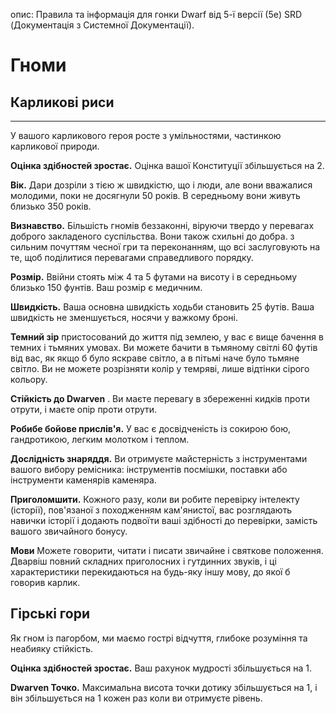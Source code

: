 опис: Правила та інформація для гонки Dwarf від 5-ї версії (5e) SRD (Документація з Системної Документації).

# Гноми
## Карликові риси
- - -
У вашого карликового героя росте з умільностями, частинкою карликової природи.

**Оцінка здібностей зростає.** Оцінка вашої Конституції збільшується на 2.

**Вік.** Дари дозріли з тією ж швидкістю, що і люди, але вони вважалися молодими, поки не досягнули 50 років. В середньому вони живуть близько 350 років.

**Визнавство.** Більшість гномів беззаконні, віруючи твердо у перевагах доброго закладеного суспільства. Вони також схильні до добра. з сильним почуттям чесної гри та переконанням, що всі заслуговують на те, щоб поділитися перевагами справедливого порядку.

**Розмір.** Ввійни стоять між 4 та 5 футами на висоту і в середньому близько 150 фунтів. Ваш розмір є медичним.

**Швидкість.** Ваша основна швидкість ходьби становить 25 футів. Ваша швидкість не зменшується, носячи у важкому броні.

**Темний зір** пристосований до життя під землею, у вас є вище бачення в темних і тьмяних умовах. Ви можете бачити в тьмяному світлі 60 футів від вас, як якщо б було яскраве світло, а в пітьмі наче було тьмяне світло. Ви не можете розрізняти колір у темряві, лише відтінки сірого кольору.

**Стійкість до Dwarven** . Ви маєте перевагу в збереженні кидків проти отрути, і маєте опір проти отрути.

**Робибе бойове прислів'я.** У вас є досвідченість із сокирою бою, гандротикою, легким молотком і теплом.

**Дослідність знаряддя.** Ви отримуєте майстерність з інструментами вашого вибору ремісника: інструментів посмішки, поставки або інструменти каменярів каменяра.

**Приголомшити.** Кожного разу, коли ви робите перевірку інтелекту (історії), пов'язаної з походженням кам'янистої, вас розглядають навички історії і додають подвоїти ваші здібності до перевірки, замість вашого звичайного бонусу.

**Мови** Можете говорити, читати і писати звичайне і святкове положення. Дварвіш повний складних приголосних і гутдинних звуків, і ці характеристики перекидаються на будь-яку іншу мову, до якої б говорив карлик.

## Гірські гори

Як гном із пагорбом, ми маємо гострі відчуття, глибоке розуміння та неабияку стійкість.

**Оцінка здібностей зростає.** Ваш рахунок мудрості збільшується на 1.

**Dwarven Точко.** Максимальна висота точки дотику збільшується на 1, і він збільшується на 1 кожен раз коли ви отримуєте рівень.